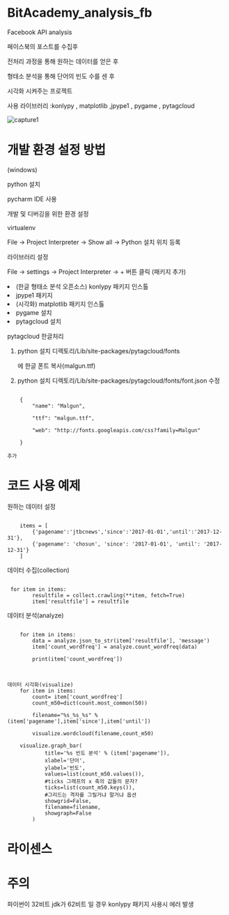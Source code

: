 # BitAcademy_analysis_fb
Facebook API analysis

페이스북의 포스트를 수집후

전처리 과정을 통해 원하는 데이터를 얻은 후 

형태소 분석을 통해 단어의 빈도 수를 센 후

시각화 시켜주는 프로젝트

사용 라이브러리 :konlypy , matplotlib ,jpype1 , pygame , pytagcloud

![capture1](https://user-images.githubusercontent.com/18182656/41819964-fbb2f3d8-7804-11e8-97ea-5c83996d7d33.JPG)




# 개발 환경 설정 방법
(windows)

python 설치

pycharm IDE 사용

개발 및 디버깅을 위한 환경 설정

virtualenv

File -> Project Interpreter -> Show all -> Python 설치 위치 등록

라이브러리 설정

File -> settings -> Project Interpreter -> + 버튼 클릭 (패키지 추가)


<li>(한글 형태소 분석 오픈소스) konlypy 패키지 인스톨</li>

<li>jpype1 패키지</li> 

<li>(시각화) matplotlib 패키지 인스톨</li>

<li>pygame 설치</li>

<li>pytagcloud 설치</li>


pytagcloud 한글처리

   1) python 설치 디렉토리/Lib/site-packages/pytagcloud/fonts
   
      에 한글 폰트 복사(malgun.ttf)
      
   2) python 설치 디렉토리/Lib/site-packages/pytagcloud/fonts/font.json 수정

<pre><code>
	{
        "name": "Malgun",
        
        "ttf": "malgun.ttf",
        
        "web": "http://fonts.googleapis.com/css?family=Malgun"
        
    }
</pre></code>

    추가
    
# 코드 사용 예제

원하는 데이터 설정

<pre><code>
    items = [
        {'pagename':'jtbcnews','since':'2017-01-01','until':'2017-12-31'},
        {'pagename': 'chosun', 'since': '2017-01-01', 'until': '2017-12-31'}
    ]
</pre></code>


데이터 수집(collection)

<pre><code>
 for item in items:
        resultfile = collect.crawling(**item, fetch=True)
        item['resultfile'] = resultfile
</pre></code>


데이터 분석(analyze)

<pre><code>
    for item in items:
        data = analyze.json_to_str(item['resultfile'], 'message')
        item['count_wordfreq'] = analyze.count_wordfreq(data)

        print(item['count_wordfreq'])
	
</pre></code>

<pre><code>
데이터 시각화(visualize)
    for item in items:
        count= item['count_wordfreq']
        count_m50=dict(count.most_common(50))

        filename="%s_%s_%s" %(item['pagename'],item['since'],item['until'])
	
        visualize.wordcloud(filename,count_m50)
	
	visualize.graph_bar(
            title='%s 빈도 분석' % (item['pagename']),
            xlabel='단어',
            ylabel='빈도',
            values=list(count_m50.values()),
            #ticks 그래프의 x 축의 값들의 문자?
            ticks=list(count_m50.keys()),
            #그리드는 격자를 그릴거냐 말거냐 옵션
            showgrid=False,
            filename=filename,
            showgraph=False
        )
</pre></code>


# 라이센스


# 주의

파이썬이 32비트 jdk가 62비트 일 경우 konlypy 패키지 사용시 에러 발생 
